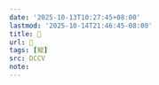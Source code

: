 ```yaml
---
date: '2025-10-13T10:27:45+08:00'
lastmod: '2025-10-14T21:46:45-08:00'
title: 􃘭
url: 􃘭
tags: [豵]
src: DCCV
note:
---
```

